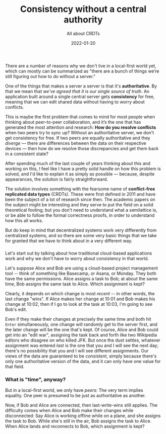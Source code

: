 ﻿---
title: Consistency without a central authority
subtitle: All about CRDTs

description: |
  Something something something

draft: true

date: '2022-01-20'
thumbnail: /images/posts/thumbnails/roads.jpg
image: /images/posts/roads/roads.jpg
tags: software

caption: |
  Sed lectus. Praesent elementum hendrerit tortor. Sed semper lorem at felis.
---

There are a number of reasons why we don't live in a local-first world yet, which can mostly can be
summarized as "there are a bunch of things we’re still figuring out how to do without a server."

One of the things that makes a server a server is that it's **authoritative**. By that we mean that
_we've agreed that it is our single source of truth_. An application built around a single central
server gets **consistency** for free, meaning that we can edit shared data without having to worry
about conflicts.

This is maybe the first problem that comes to mind for most people when thinking about peer-to-peer
collaboration, and it’s the one that has generated the most attention and research: **How do you
resolve conflicts** when two peers try to sync up? Without an authoritative server, we don't get
consistency for free. If two peers are equally authoritative and they _diverge_ — there are
differences between the data on their respective devices — then how do we resolve those
discrepancies and get them back in a consistent state?

After spending much of the last couple of years thinking about this and working on this, I feel like
I have a pretty solid handle on how this problem is solved, and I'd like to explain it as simply as
possible — because, despite appearances, the solution is fairly straightforward.

The solution involves something with the fearsome name of **conflict-free replicated data types**
(CRDTs). These were first defined in 2011 and have been the subject of a lot of research since then.
The academic papers on the subject might be interesting and they serve to put the field on a solid
theoretical footing; but you don't need to understand what a semilattice is, or be able to follow
the formal correctness proofs, in order to understand how this all works.

But do keep in mind that decentralized systems work very differently from centralized systems, and
so there are some very basic things that we take for granted that we have to think about in a very
different way.

###

Let's start out by talking about how traditional cloud-based applications work and why we don't have
to worry about consistency in that world.

Let's suppose Alice and Bob are using a cloud-based project management tool -- think of something
like Basecamp, or Asana, or Monday. They both have the same permissions. Alice assigns a task to
Bob; at about the same time, Bob assigns the same task to Alice. Which assignment is kept?

Clearly, it depends on which change is most _recent_ -- in other words, the last change "wins". If
Alice makes her change at 10:01 and Bob makes his change at 10:02, then if I go to look at the task
at 10:03, I'm going to see Bob's edit.

Even if they make their changes at precisely the same time and both hit `Enter` simultaneously, one
change will randomly get to the server first, and the later change will be the one that's kept. Of
course, Alice and Bob could get into an "edit war", assigning the task back and forth like two
Wikipedia editors who disagree on who killed JFK. But once the dust settles, whatever assignment was
entered _last_ is the one that you and I will see the next day; there's no possibility that you and
I will see different assignments. Our views of the data are guaranteed to be _consistent_, simply
because there's only one authoritative version of the data, and it can only have one value for that
field.

### What is "time", anyway?

But in a local-first world, we only have _peers_: The very term implies equality. One peer is
presumed to be just as authoritative as another.

Now, if Bob and Alice are connected, then last-write-wins still applies. The difficulty comes when
Alice and Bob make their changes while disconnected: Say Alice is working offline while on a plane,
and she assigns the task to Bob. While she's still in the air, Bob assigns the task to Alice. When
Alice lands and reconnects to Bob, which assignment is kept?
